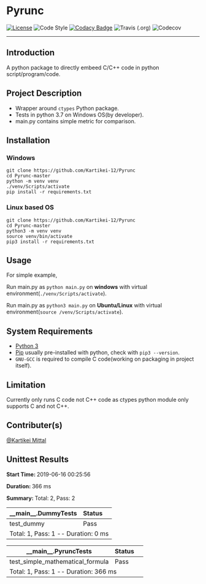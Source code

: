 # Pyrunc

[![License](https://img.shields.io/badge/License-Apache%202.0-blue.svg)](https://opensource.org/licenses/Apache-2.0)
![Code Style](https://img.shields.io/badge/code%20style-black-000000.svg)
[![Codacy Badge](https://api.codacy.com/project/badge/Grade/dc22a8634c3d48a3be630b7e7bba45c3)](https://www.codacy.com/app/Kartikei-12/Pyrunc?utm_source=github.com&amp;utm_medium=referral&amp;utm_content=Kartikei-12/Pyrunc&amp;utm_campaign=Badge_Grade)
![Travis (.org)](https://img.shields.io/travis/Kartikei-12/Pyrunc.svg)
![Codecov](https://img.shields.io/codecov/c/github/Kartikei-12/Pyrunc.svg)
<hr>

## Introduction

A python package to directly embeed C/C++ code in python script/program/code.

## Project Description

*  Wrapper around `ctypes` Python package.
*  Tests in python 3.7 on Windows OS(by developer).
*  main.py contains simple metric for comparison.

## Installation

### Windows

    git clone https://github.com/Kartikei-12/Pyrunc
    cd Pyrunc-master
    python -m venv venv
    ./venv/Scripts/activate
    pip install -r requirements.txt

### Linux based OS

    git clone https://github.com/Kartikei-12/Pyrunc
    cd Pyrunc-master
    python3 -m venv venv
    source venv/bin/activate
    pip3 install -r requirements.txt

## Usage

For simple example,

Run main.py as `python main.py` on **windows** with virtual environment(`./venv/Scripts/activate`).

Run main.py as `python3 main.py` on **Ubuntu/Linux** with virtual environment(`source /venv/Scripts/activate`).

## System Requirements

*  [Python 3](https://www.python.org/)
*  [Pip](https://pypi.org/) usually pre-installed with python, check with `pip3 --version`.
*  `GNU-GCC` is required to compile C code(working on packaging in project itself).

## Limitation

Currently only runs C code not C++ code as ctypes python module only supports C and not C++.

## Contributer(s)

[@Kartikei Mittal](https://github.com/Kartikei-12)





<!DOCTYPE html>
<html>

<body>
    <div class="container">
        <div class="row">
            <div class="col-xs-12">
                <h2 class="text-capitalize">Unittest Results</h2>
                <p class='attribute'><strong>Start Time: </strong>2019-06-16 00:25:56</p>
                <p class='attribute'><strong>Duration: </strong>366 ms</p>
                <p class='attribute'><strong>Summary: </strong>Total: 2, Pass: 2</p>
            </div>
        </div>
        <div class="row">
            <div class="col-xs-12 col-sm-10 col-md-10">
                <table class='table table-hover table-responsive'>
                    <thead>
                        <tr>
                            <th>__main__.DummyTests</th>
                            <th>Status</th>
                            <th></th>
                        </tr>
                    </thead>
                    <tbody>
                        <tr class='success'>
                            <td class="col-xs-10">test_dummy</td>
                            <td class="col-xs-1">
                                <span class="label label-success" style="display:block;width:40px;">Pass</span>
                            </td>
                            <td class="col-xs-1">
                            </td>
                        </tr>
                        <tr>
                            <td colspan="3">
                                Total: 1, Pass: 1 -- Duration: 0 ms
                            </td>
                        </tr>
                    </tbody>
                </table>
            </div>
        </div>
        <div class="row">
            <div class="col-xs-12 col-sm-10 col-md-10">
                <table class='table table-hover table-responsive'>
                    <thead>
                        <tr>
                            <th>__main__.PyruncTests</th>
                            <th>Status</th>
                            <th></th>
                        </tr>
                    </thead>
                    <tbody>
                        <tr class='success'>
                            <td class="col-xs-10">test_simple_mathematical_formula</td>
                            <td class="col-xs-1">
                                <span class="label label-success" style="display:block;width:40px;">Pass</span>
                            </td>
                            <td class="col-xs-1">
                            </td>
                        </tr>
                        <tr>
                            <td colspan="3">
                                Total: 1, Pass: 1 -- Duration: 366 ms
                            </td>
                        </tr>
                    </tbody>
                </table>
            </div>
        </div>
    </div></body></html>
